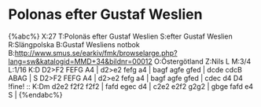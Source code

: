 # Polonas efter Gustaf Weslien

{%abc%}
X:27
T:Polonäs efter Gustaf Weslien
S:efter Gustaf Weslien
R:Slängpolska
B:Gustaf Wesliens notbok
B:http://www.smus.se/earkiv/fmk/browselarge.php?lang=sw&katalogid=MMD+34&bildnr=00012
O:Östergötland
Z:Nils L
M:3/4
L:1/16
K:D
D2>F2 FEFG A4 | d2>e2 fefg a4 | bagf agfe gfed | dcde cdcB ABAG | S
D2>F2 FEFG A4 | d2>e2 fefg a4 | bagf agfe gfed | cdec d4 D4 !fine! ::
K:Dm
d2e2 f2f2 f2f2 | fafd egec d4 | c2e2 e2f2 g2g2 | gbge fafd e4 S |
{%endabc%}
